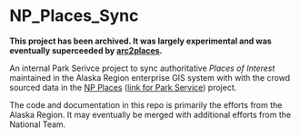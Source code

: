 NP_Places_Sync
==============

**This project has been archived. It was largely experimental and was eventually superceeded by
[arc2places](https://github.com/nationalparkservice/arc2places).**

An internal Park Serivce project to sync authoritative *Places of Interest* maintained in the 
Alaska Region enterprise GIS system with with the crowd sourced data in the
[NP Places](http://www.nps.gov/poi) ([link for Park Service](http://insidemaps.nps.gov/places/)) project.

The code and documentation in this repo is primarily the efforts from the Alaska Region.
It may eventually be merged with additional efforts from the National Team.
